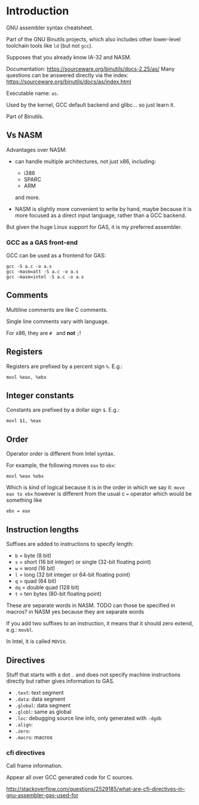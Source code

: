 # Introduction

GNU assembler syntax cheatsheet.

Part of the GNU Binutils projects, which also includes other lower-level toolchain tools like `ld` (but not `gcc`).

Supposes that you already know IA-32 and NASM.

Documentation: <https://sourceware.org/binutils/docs-2.25/as/> Many questions can be answered directly via the index: <https://sourceware.org/binutils/docs/as/index.html>

Executable name: `as`.

Used by the kernel, GCC default backend and glibc... so just learn it.

Part of Binutils.

## Vs NASM

Advantages over NASM:

- can handle multiple architectures, not just x86, including:

    - i386
    - SPARC
    - ARM

    and more.

-   NASM is slightly more convenient to write by hand, maybe because it is more focused as a direct input language, rather than a GCC backend.

But given the huge Linux support for GAS, it is my preferred assembler.

### GCC as a GAS front-end

GCC can be used as a frontend for GAS:

    gcc -S a.c -o a.s
    gcc -masm=att -S a.c -o a.s
    gcc -masm=intel -S a.c -o a.s

## Comments

Multiline comments are like C comments.

Single line comments vary with language.

For x86, they are `# ` and **not** `;`!

## Registers

Registers are prefixed by a percent sign `%`. E.g.:

    movl %eax, %ebx

## Integer constants

Constants are prefixed by a dollar sign `$`. E.g.:

    movl $1, %eax

## Order

Operator order is different from Intel syntax.

For example, the following moves `eax` to `ebx`:

    movl %eax %ebx

Which is kind of logical because it is in the order in which we say it: `move eax to ebx` however is different from the usual c `=` operator which would be something like

    ebx = eax

## Instruction lengths

Suffixes are added to instructions to specify length:

- `b` = byte (8 bit)
- `s` = short (16 bit integer) or single (32-bit floating point)
- `w` = word (16 bit)
- `l` = long (32 bit integer or 64-bit floating point)
- `q` = quad (64 bit)
- `dq` = double quad (128 bit)
- `t` = ten bytes (80-bit floating point)

These are separate words in NASM. TODO can those be specified in macros? in NASM yes because they are separate words

If you add two suffixes to an instruction, it means that it should zero extend, e.g.: `movbl`.

In Intel, it is called `MOVSX`.

## Directives

Stuff that starts with a dot `.` and does not specify machine instructions directly but rather gives information to GAS.

- `.text`: text segment
- `.data`: data segment
- `.global`: data segment
- `.globl`: same as global
- `.loc`: debugging source line info, only generated with `-dgdb`
- `.align`:
- `.zero`:
- `.macro`: macros

### cfi directives

Call frame information.

Appear all over GCC generated code for C sources.

<http://stackoverflow.com/questions/2529185/what-are-cfi-directives-in-gnu-assembler-gas-used-for>
